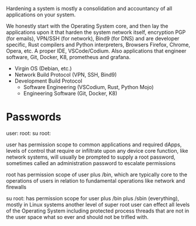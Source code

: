 
Hardening a system is mostly a consolidation and accountancy of all applications on your system.

We honestly start with the Operating System core, and then lay the applications upon it that harden the system network itself, encryption PGP (for emails), VPN/SSH (for network), Bind9 (for DNS) and are developer specific, Rust compilers and Python interpreters, Browsers Firefox, Chrome, Opera, etc.  A proper IDE, VSCode/Codium.  Also applications that engineer software, Git, Docker, K8, prometheus and grafana.

- Virgin OS (Debian, etc.)
- Network Build Protocol (VPN, SSH, Bind9)
- Development Build Protocol
	- Software Engineering (VSCodium, Rust, Python Mojo)
	- Engineering Software (Git, Docker, K8) 


# Passwords

user:
root:
su root:

user
has permission scope to common applications and required dApps, levels of control that require or infiltrate upon any device core function, like network systems, will usually be prompted to supply a root password, sometimes called an administration password to escalate permissions 

root
has permission scope of user plus /bin, which are typically core to the operations of users in relation to fundamental operations like network and firewalls 

su root:
has permission scope for user plus /bin plus /sbin (everything), mostly in Linux systems another level of super root user can effect all levels of the Operating System including protected process threads that are not in the user space what so ever and should not be trifled with. 





